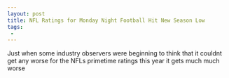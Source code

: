 ```yaml
---
layout: post
title: NFL Ratings for Monday Night Football Hit New Season Low
tags:
 -
---
```

Just when some industry observers were beginning to think that it couldnt get any worse for the NFLs primetime ratings this year it gets much much worse
